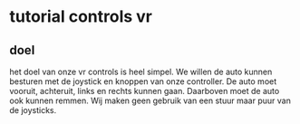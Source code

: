 # tutorial controls vr
## doel
het doel van onze vr controls is heel simpel. We willen de auto kunnen besturen met de joystick en knoppen van onze controller. De auto moet vooruit, achteruit, links en rechts kunnen gaan. Daarboven moet de auto ook kunnen remmen. Wij maken geen gebruik van een stuur maar puur van de joysticks.
